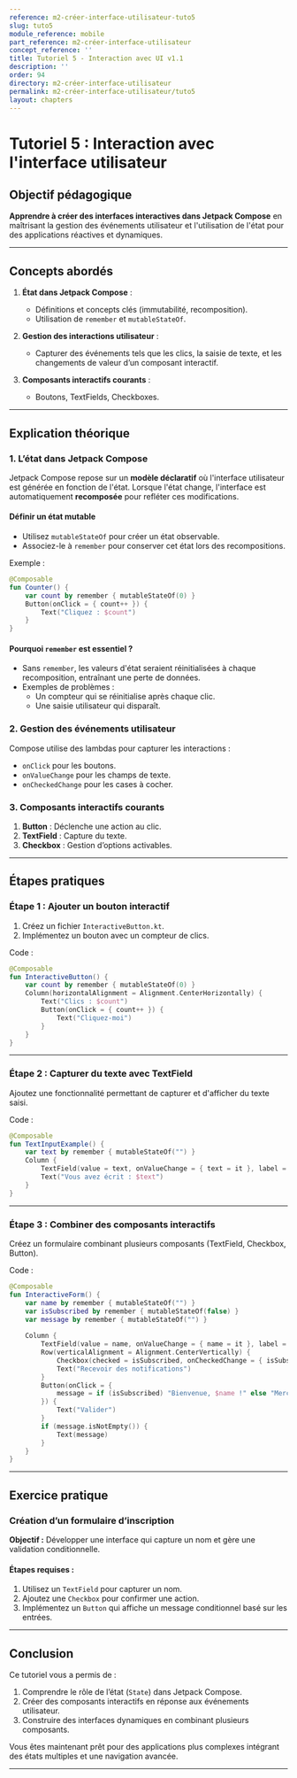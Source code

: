 ```yaml
---
reference: m2-créer-interface-utilisateur-tuto5
slug: tuto5
module_reference: mobile
part_reference: m2-créer-interface-utilisateur
concept_reference: ''
title: Tutoriel 5 - Interaction avec UI v1.1
description: ''
order: 94
directory: m2-créer-interface-utilisateur
permalink: m2-créer-interface-utilisateur/tuto5
layout: chapters
---
```


# Tutoriel 5 : Interaction avec l'interface utilisateur  

## Objectif pédagogique  
**Apprendre à créer des interfaces interactives dans Jetpack Compose** en maîtrisant la gestion des événements utilisateur et l'utilisation de l'état pour des applications réactives et dynamiques.

---

## Concepts abordés  
1. **État dans Jetpack Compose** :  
   - Définitions et concepts clés (immutabilité, recomposition).  
   - Utilisation de `remember` et `mutableStateOf`.  

2. **Gestion des interactions utilisateur** :  
   - Capturer des événements tels que les clics, la saisie de texte, et les changements de valeur d’un composant interactif.  

3. **Composants interactifs courants** :  
   - Boutons, TextFields, Checkboxes.  

---

## Explication théorique  

### **1. L’état dans Jetpack Compose**  
Jetpack Compose repose sur un **modèle déclaratif** où l'interface utilisateur est générée en fonction de l'état. Lorsque l'état change, l'interface est automatiquement **recomposée** pour refléter ces modifications.

#### **Définir un état mutable**  
- Utilisez `mutableStateOf` pour créer un état observable.  
- Associez-le à `remember` pour conserver cet état lors des recompositions.  

Exemple :  
```kotlin  
@Composable  
fun Counter() {  
    var count by remember { mutableStateOf(0) }  
    Button(onClick = { count++ }) {  
        Text("Cliquez : $count")  
    }  
}  
```  

#### **Pourquoi `remember` est essentiel ?**  
- Sans `remember`, les valeurs d'état seraient réinitialisées à chaque recomposition, entraînant une perte de données.  
- Exemples de problèmes :  
  - Un compteur qui se réinitialise après chaque clic.  
  - Une saisie utilisateur qui disparaît.  

### **2. Gestion des événements utilisateur**  
Compose utilise des lambdas pour capturer les interactions :  
- `onClick` pour les boutons.  
- `onValueChange` pour les champs de texte.  
- `onCheckedChange` pour les cases à cocher.  

### **3. Composants interactifs courants**  
1. **Button** : Déclenche une action au clic.  
2. **TextField** : Capture du texte.  
3. **Checkbox** : Gestion d’options activables.

---

## Étapes pratiques  

### **Étape 1 : Ajouter un bouton interactif**  
1. Créez un fichier `InteractiveButton.kt`.  
2. Implémentez un bouton avec un compteur de clics.  

Code :  
```kotlin  
@Composable  
fun InteractiveButton() {  
    var count by remember { mutableStateOf(0) }  
    Column(horizontalAlignment = Alignment.CenterHorizontally) {  
        Text("Clics : $count")  
        Button(onClick = { count++ }) {  
            Text("Cliquez-moi")  
        }  
    }  
}  
```  

---

### **Étape 2 : Capturer du texte avec TextField**  
Ajoutez une fonctionnalité permettant de capturer et d'afficher du texte saisi.  

Code :  
```kotlin  
@Composable  
fun TextInputExample() {  
    var text by remember { mutableStateOf("") }  
    Column {  
        TextField(value = text, onValueChange = { text = it }, label = { Text("Entrez un texte") })  
        Text("Vous avez écrit : $text")  
    }  
}  
```  

---

### **Étape 3 : Combiner des composants interactifs**  
Créez un formulaire combinant plusieurs composants (TextField, Checkbox, Button).  

Code :  
```kotlin  
@Composable  
fun InteractiveForm() {  
    var name by remember { mutableStateOf("") }  
    var isSubscribed by remember { mutableStateOf(false) }  
    var message by remember { mutableStateOf("") }  
  
    Column {  
        TextField(value = name, onValueChange = { name = it }, label = { Text("Votre nom") })  
        Row(verticalAlignment = Alignment.CenterVertically) {  
            Checkbox(checked = isSubscribed, onCheckedChange = { isSubscribed = it })  
            Text("Recevoir des notifications")  
        }  
        Button(onClick = {  
            message = if (isSubscribed) "Bienvenue, $name !" else "Merci $name, cochez pour des notifications."  
        }) {  
            Text("Valider")  
        }  
        if (message.isNotEmpty()) {  
            Text(message)  
        }  
    }  
}  
```  

---

## Exercice pratique  

### **Création d’un formulaire d’inscription**  
**Objectif :** Développer une interface qui capture un nom et gère une validation conditionnelle.  

#### **Étapes requises :**  
1. Utilisez un `TextField` pour capturer un nom.  
2. Ajoutez une `Checkbox` pour confirmer une action.  
3. Implémentez un `Button` qui affiche un message conditionnel basé sur les entrées.

---

## Conclusion  
Ce tutoriel vous a permis de :  
1. Comprendre le rôle de l’état (`State`) dans Jetpack Compose.  
2. Créer des composants interactifs en réponse aux événements utilisateur.  
3. Construire des interfaces dynamiques en combinant plusieurs composants.  

Vous êtes maintenant prêt pour des applications plus complexes intégrant des états multiples et une navigation avancée.  

---